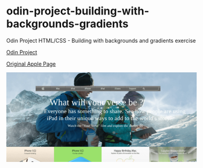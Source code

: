 # odin-project-building-with-backgrounds-gradients
Odin Project HTML/CSS - Building with backgrounds and gradients exercise

[Odin Project](https://theodinproject.com/courses/html-and-css/lessons/building-with-backgrounds-and-gradients)

[Original Apple Page](https://web.archive.org/web/20140301004610/http://www.apple.com/)

![Screenshot](screenshot.png)
